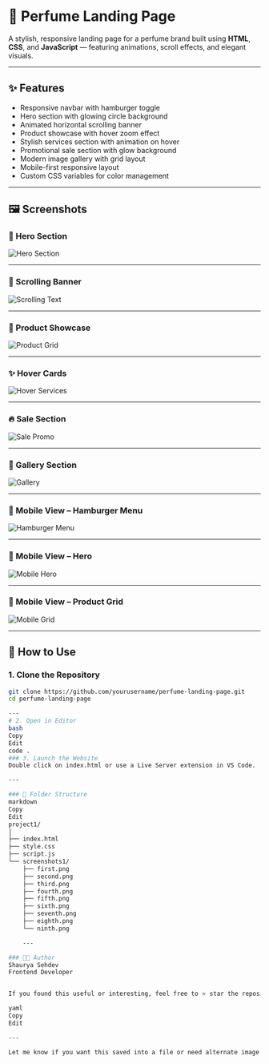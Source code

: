 # 🌸 Perfume Landing Page

A stylish, responsive landing page for a perfume brand built using **HTML**, **CSS**, and **JavaScript** — featuring animations, scroll effects, and elegant visuals.

---

## ✨ Features

- Responsive navbar with hamburger toggle
- Hero section with glowing circle background
- Animated horizontal scrolling banner
- Product showcase with hover zoom effect
- Stylish services section with animation on hover
- Promotional sale section with glow background
- Modern image gallery with grid layout
- Mobile-first responsive layout
- Custom CSS variables for color management

---

## 🖼️ Screenshots

### 💎 Hero Section

![Hero Section](screenshots1/first.png)

---

### 🌸 Scrolling Banner

![Scrolling Text](screenshots1/second.png)

---

### 🧴 Product Showcase

![Product Grid](screenshots1/third.png)

---

### ✨ Hover Cards

![Hover Services](screenshots1/fourth.png)

---

### 🔥 Sale Section

![Sale Promo](screenshots1/fifth.png)

---

### 📸 Gallery Section

![Gallery](screenshots1/sixth.png)

---

### 📱 Mobile View – Hamburger Menu

![Hamburger Menu](screenshots1/seventh.png)

---

### 📱 Mobile View – Hero

![Mobile Hero](screenshots1/eighth.png)

---

### 📱 Mobile View – Product Grid

![Mobile Grid](screenshots1/ninth.png)

---

## 🚀 How to Use

### 1. Clone the Repository

```bash
git clone https://github.com/yourusername/perfume-landing-page.git
cd perfume-landing-page

---
# 2. Open in Editor
bash
Copy
Edit
code .
### 3. Launch the Website
Double click on index.html or use a Live Server extension in VS Code.

---

### 🧱 Folder Structure
markdown
Copy
Edit
project1/
│
├── index.html
├── style.css
├── script.js
└── screenshots1/
    ├── first.png
    ├── second.png
    ├── third.png
    ├── fourth.png
    ├── fifth.png
    ├── sixth.png
    ├── seventh.png
    ├── eighth.png
    └── ninth.png

    ---

### 🧑‍💻 Author
Shaurya Sehdev
Frontend Developer


If you found this useful or interesting, feel free to ⭐ star the repository.

yaml
Copy
Edit

---

Let me know if you want this saved into a file or need alternate image names.










```
